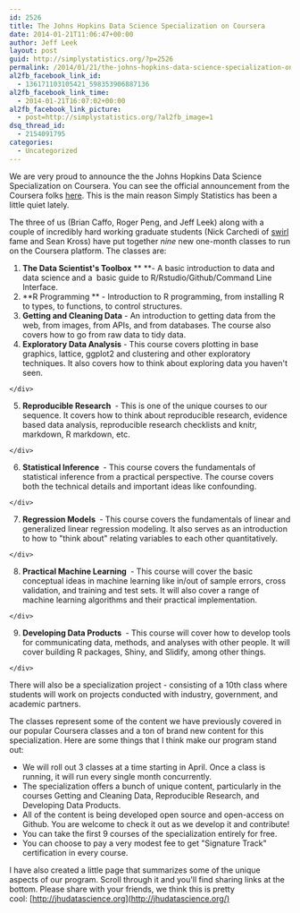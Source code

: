 ```yaml
---
id: 2526
title: The Johns Hopkins Data Science Specialization on Coursera
date: 2014-01-21T11:06:47+00:00
author: Jeff Leek
layout: post
guid: http://simplystatistics.org/?p=2526
permalink: /2014/01/21/the-johns-hopkins-data-science-specialization-on-coursera/
al2fb_facebook_link_id:
  - 136171103105421_598353906887136
al2fb_facebook_link_time:
  - 2014-01-21T16:07:02+00:00
al2fb_facebook_link_picture:
  - post=http://simplystatistics.org/?al2fb_image=1
dsq_thread_id:
  - 2154091795
categories:
  - Uncategorized
---
```

We are very proud to announce the the Johns Hopkins Data Science Specialization on Coursera. You can see the official announcement from the Coursera folks [here](http://blog.coursera.org/post/73994272513/coursera-specializations-focused-programs-in-popular). This is the main reason Simply Statistics has been a little quiet lately.

The three of us (Brian Caffo, Roger Peng, and Jeff Leek) along with a couple of incredibly hard working graduate students (Nick Carchedi of [swirl](http://swirlstats.com/) fame and Sean Kross) have put together _nine_ new one-month classes to run on the Coursera platform. The classes are:

  1. **The Data Scientist's Toolbox** ** **- A basic introduction to data and data science and a  basic guide to R/Rstudio/Github/Command Line Interface.
  2. **R Programming ** - Introduction to R programming, from installing R to types, to functions, to control structures.
  3. **Getting and Cleaning Data** - An introduction to getting data from the web, from images, from APIs, and from databases. The course also covers how to go from raw data to tidy data.
  4. <div>
      <strong>Exploratory Data Analysis</strong> - This course covers plotting in base graphics, lattice, ggplot2 and clustering and other exploratory techniques. It also covers how to think about exploring data you haven't seen.
    </div>

  5. <div>
      <strong>Reproducible Research </strong> - This is one of the unique courses to our sequence. It covers how to think about reproducible research, evidence based data analysis, reproducible research checklists and knitr, markdown, R markdown, etc.
    </div>

  6. <div>
      <strong>Statistical Inference </strong> - This course covers the fundamentals of statistical inference from a practical perspective. The course covers both the technical details and important ideas like confounding.
    </div>

  7. <div>
      <strong>Regression Models </strong> - This course covers the fundamentals of linear and generalized linear regression modeling. It also serves as an introduction to how to "think about" relating variables to each other quantitatively.
    </div>

  8. <div>
      <strong>Practical Machine Learning </strong> - This course will cover the basic conceptual ideas in machine learning like in/out of sample errors, cross validation, and training and test sets. It will also cover a range of machine learning algorithms and their practical implementation.
    </div>

  9. <div>
      <strong>Developing Data Products </strong> - This course will cover how to develop tools for communicating data, methods, and analyses with other people. It will cover building R packages, Shiny, and Slidify, among other things.
    </div>

There will also be a specialization project - consisting of a 10th class where students will work on projects conducted with industry, government, and academic partners.

The classes represent some of the content we have previously covered in our popular Coursera classes and a ton of brand new content for this specialization. Here are some things that I think make our program stand out:

  * We will roll out 3 classes at a time starting in April. Once a class is running, it will run every single month concurrently.
  * The specialization offers a bunch of unique content, particularly in the courses Getting and Cleaning Data, Reproducible Research, and Developing Data Products.
  * All of the content is being developed open source and open-access on Github. You are welcome to check it out as we develop it and contribute!
  * You can take the first 9 courses of the specialization entirely for free.
  * You can choose to pay a very modest fee to get "Signature Track" certification in every course.

I have also created a little page that summarizes some of the unique aspects of our program. Scroll through it and you'll find sharing links at the bottom. Please share with your friends, we think this is pretty cool: [http://jhudatascience.org](http://jhudatascience.org/)

<p style="text-align: left;">